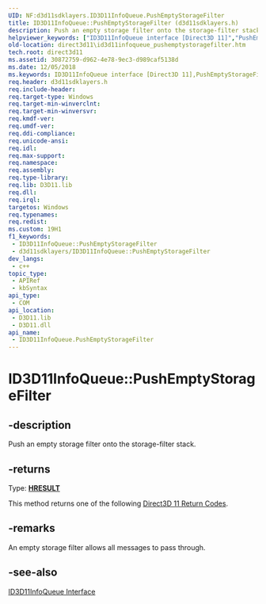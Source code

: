 ```yaml
---
UID: NF:d3d11sdklayers.ID3D11InfoQueue.PushEmptyStorageFilter
title: ID3D11InfoQueue::PushEmptyStorageFilter (d3d11sdklayers.h)
description: Push an empty storage filter onto the storage-filter stack.
helpviewer_keywords: ["ID3D11InfoQueue interface [Direct3D 11]","PushEmptyStorageFilter method","ID3D11InfoQueue.PushEmptyStorageFilter","ID3D11InfoQueue::PushEmptyStorageFilter","PushEmptyStorageFilter","PushEmptyStorageFilter method [Direct3D 11]","PushEmptyStorageFilter method [Direct3D 11]","ID3D11InfoQueue interface","d3d11sdklayers/ID3D11InfoQueue::PushEmptyStorageFilter","direct3d11.id3d11infoqueue_pushemptystoragefilter","f4d3b481-b441-43c4-3cd3-9bb4da49ffa4"]
old-location: direct3d11\id3d11infoqueue_pushemptystoragefilter.htm
tech.root: direct3d11
ms.assetid: 30872759-d962-4e78-9ec3-d989caf5138d
ms.date: 12/05/2018
ms.keywords: ID3D11InfoQueue interface [Direct3D 11],PushEmptyStorageFilter method, ID3D11InfoQueue.PushEmptyStorageFilter, ID3D11InfoQueue::PushEmptyStorageFilter, PushEmptyStorageFilter, PushEmptyStorageFilter method [Direct3D 11], PushEmptyStorageFilter method [Direct3D 11],ID3D11InfoQueue interface, d3d11sdklayers/ID3D11InfoQueue::PushEmptyStorageFilter, direct3d11.id3d11infoqueue_pushemptystoragefilter, f4d3b481-b441-43c4-3cd3-9bb4da49ffa4
req.header: d3d11sdklayers.h
req.include-header: 
req.target-type: Windows
req.target-min-winverclnt: 
req.target-min-winversvr: 
req.kmdf-ver: 
req.umdf-ver: 
req.ddi-compliance: 
req.unicode-ansi: 
req.idl: 
req.max-support: 
req.namespace: 
req.assembly: 
req.type-library: 
req.lib: D3D11.lib
req.dll: 
req.irql: 
targetos: Windows
req.typenames: 
req.redist: 
ms.custom: 19H1
f1_keywords:
 - ID3D11InfoQueue::PushEmptyStorageFilter
 - d3d11sdklayers/ID3D11InfoQueue::PushEmptyStorageFilter
dev_langs:
 - c++
topic_type:
 - APIRef
 - kbSyntax
api_type:
 - COM
api_location:
 - D3D11.lib
 - D3D11.dll
api_name:
 - ID3D11InfoQueue.PushEmptyStorageFilter
---
```


# ID3D11InfoQueue::PushEmptyStorageFilter


## -description

Push an empty storage filter onto the storage-filter stack.



## -returns

Type: <b><a href="/windows/win32/com/structure-of-com-error-codes">HRESULT</a></b>

This method returns one of the following <a href="/windows/desktop/direct3d11/d3d11-graphics-reference-returnvalues">Direct3D 11 Return Codes</a>.

## -remarks

An empty storage filter allows all messages to pass through.

## -see-also

<a href="/windows/desktop/api/d3d11sdklayers/nn-d3d11sdklayers-id3d11infoqueue">ID3D11InfoQueue Interface</a>
